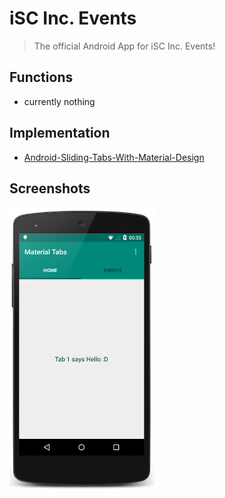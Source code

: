 # iSC Inc. Events

> The official Android App for iSC Inc. Events!

## Functions

* currently nothing

## Implementation

* [Android-Sliding-Tabs-With-Material-Design](https://github.com/joseedwin84/Android-Sliding-Tabs-With-Material-Design)

## Screenshots
![iSC Inc. Events Android App (alpha version)](/tabpic.png?raw=true "iSC Inc. Events Android App (alpha version)")
